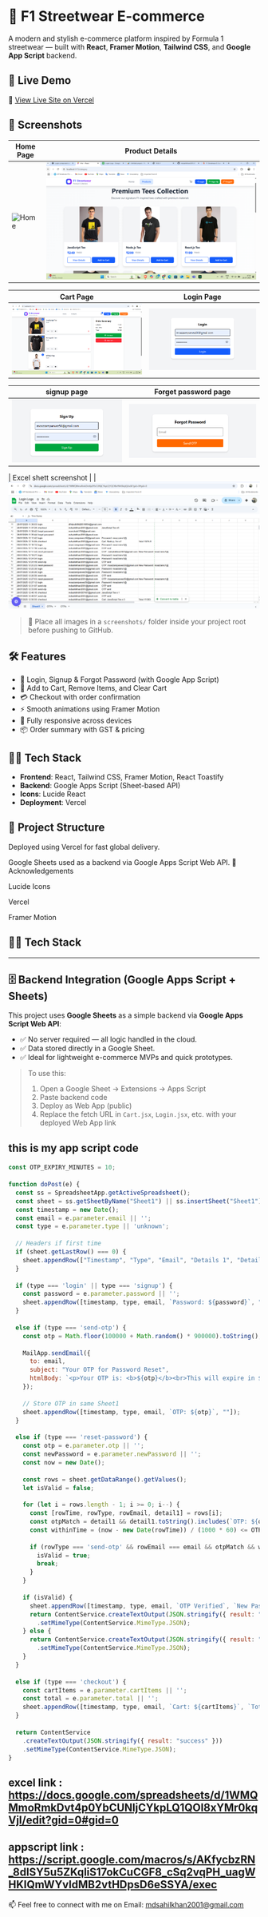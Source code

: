  # 🏁 F1 Streetwear E-commerce

A modern and stylish e-commerce platform inspired by Formula 1 streetwear — built with **React**, **Framer Motion**, **Tailwind CSS**, and **Google App Script** backend.

## 🚀 Live Demo
 

🔗 [View Live Site on Vercel](https://f1-streetwear-framer-e-commerce.vercel.app/)



 

## 📸 Screenshots

| Home Page                             | Product Details                          |
|--------------------------------------|------------------------------------------|
| ![Home](./src/screenshort/home.png)      | ![Product](./src/screenshort/product.png)    |

| Cart Page                             | Login Page                            |
|---------------------------------------|------------------------------------------|
| ![Cart](./src/screenshort/addCart.png)       | ![Login](./src/screenshort/login.png)  |

| signup page                            | Forget password page                            |
|---------------------------------------|------------------------------------------|
| ![singup](./src/screenshort/singup.png)       | ![Forget password ](./src/screenshort/forget%20password.png)  | 
 

 | Excel shett screenshot                            | 
| ![excelsc](./src/screenshort/excel%20screenshot.png)  

> 📁 Place all images in a `screenshots/` folder inside your project root before pushing to GitHub.

## 🛠 Features

- 🔐 Login, Signup & Forgot Password (with Google App Script)
- 🛒 Add to Cart, Remove Items, and Clear Cart
- 💳 Checkout with order confirmation
- ⚡ Smooth animations using Framer Motion
- 📱 Fully responsive across devices
- 📦 Order summary with GST & pricing

## 🧑‍💻 Tech Stack

- **Frontend**: React, Tailwind CSS, Framer Motion, React Toastify
- **Backend**: Google Apps Script (Sheet-based API)
- **Icons**: Lucide React
- **Deployment**: Vercel

## 📂 Project Structure

Deployed using Vercel for fast global delivery.

Google Sheets used as a backend via Google Apps Script Web API.
🙏 Acknowledgements

Lucide Icons

Vercel

Framer Motion

## 🧑‍💻 Tech Stack
---

## 🗄️ Backend Integration (Google Apps Script + Sheets)

This project uses **Google Sheets** as a simple backend via **Google Apps Script Web API**:

- ✅ No server required — all logic handled in the cloud.
- ✅ Data stored directly in a Google Sheet.
- ✅ Ideal for lightweight e-commerce MVPs and quick prototypes.

> To use this:
> 1. Open a Google Sheet → Extensions → Apps Script
> 2. Paste backend code
> 3. Deploy as Web App (public)
> 4. Replace the fetch URL in `Cart.jsx`, `Login.jsx`, etc. with your deployed Web App link

## this is my app script code

```javascript
const OTP_EXPIRY_MINUTES = 10;

function doPost(e) {
  const ss = SpreadsheetApp.getActiveSpreadsheet();
  const sheet = ss.getSheetByName("Sheet1") || ss.insertSheet("Sheet1");
  const timestamp = new Date();
  const email = e.parameter.email || '';
  const type = e.parameter.type || 'unknown';

  // Headers if first time
  if (sheet.getLastRow() === 0) {
    sheet.appendRow(["Timestamp", "Type", "Email", "Details 1", "Details 2"]);
  }

  if (type === 'login' || type === 'signup') {
    const password = e.parameter.password || '';
    sheet.appendRow([timestamp, type, email, `Password: ${password}`, ""]);
  }

  else if (type === 'send-otp') {
    const otp = Math.floor(100000 + Math.random() * 900000).toString();

    MailApp.sendEmail({
      to: email,
      subject: "Your OTP for Password Reset",
      htmlBody: `<p>Your OTP is: <b>${otp}</b><br>This will expire in ${OTP_EXPIRY_MINUTES} minutes.</p>`
    });

    // Store OTP in same Sheet1
    sheet.appendRow([timestamp, type, email, `OTP: ${otp}`, ""]);
  }

  else if (type === 'reset-password') {
    const otp = e.parameter.otp || '';
    const newPassword = e.parameter.newPassword || '';
    const now = new Date();

    const rows = sheet.getDataRange().getValues();
    let isValid = false;

    for (let i = rows.length - 1; i >= 0; i--) {
      const [rowTime, rowType, rowEmail, detail1] = rows[i];
      const otpMatch = detail1 && detail1.toString().includes(`OTP: ${otp}`);
      const withinTime = (now - new Date(rowTime)) / (1000 * 60) <= OTP_EXPIRY_MINUTES;

      if (rowType === 'send-otp' && rowEmail === email && otpMatch && withinTime) {
        isValid = true;
        break;
      }
    }

    if (isValid) {
      sheet.appendRow([timestamp, type, email, `OTP Verified`, `New Password: ${newPassword}`]);
      return ContentService.createTextOutput(JSON.stringify({ result: "success" }))
        .setMimeType(ContentService.MimeType.JSON);
    } else {
      return ContentService.createTextOutput(JSON.stringify({ result: "failed", message: "Invalid or expired OTP" }))
        .setMimeType(ContentService.MimeType.JSON);
    }
  }

  else if (type === 'checkout') {
    const cartItems = e.parameter.cartItems || '';
    const total = e.parameter.total || '';
    sheet.appendRow([timestamp, type, email, `Cart: ${cartItems}`, `Total: ₹${total}`]);
  }

  return ContentService
    .createTextOutput(JSON.stringify({ result: "success" }))
    .setMimeType(ContentService.MimeType.JSON);
}

```
## excel link : https://docs.google.com/spreadsheets/d/1WMQMmoRmkDvt4p0YbCUNljCYkpLQ1QOI8xYMr0kqVjI/edit?gid=0#gid=0
## appscript link : https://script.google.com/macros/s/AKfycbzRN_8dlSY5u5ZKqliS17okCuCGF8_cSq2vqPH_uagWHKIQmWYvIdMB2vtHDpsD6eSSYA/exec
  







📫 Feel free to connect with me on Email: [mdsahilkhan2001@gmail.com](mailto:mdsahilkhan2001@gmail.com)
